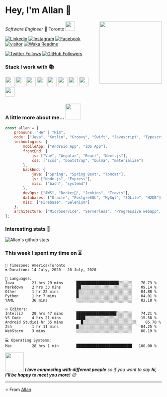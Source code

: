 # Hey, I'm Allan 👋 

<img align='right' src="https://media.giphy.com/media/M9gbBd9nbDrOTu1Mqx/giphy.gif" width="200">

_Software Engineer_ 🍁 Toronto 
<img src="https://media.giphy.com/media/WUlplcMpOCEmTGBtBW/giphy.gif" width="30"> 

[![Linkedin](https://img.shields.io/badge/-Allan_Im-blue?style=flat&logo=Linkedin&logoColor=white&link=https://www.linkedin.com/in/allanim/)](https://www.linkedin.com/in/allanim/)
[![Instagram](https://img.shields.io/badge/-@allan.im-red?style=flat&logo=instagram&logoColor=white&link=https://www.instagram.com/allan.im/)](https://www.instagram.com/allan.im/)
[![Facebook](https://img.shields.io/badge/-allan.syim-3b5998?style=flat&labelColor=3b5998&logo=facebook&logoColor=white&link=https://www.facebook.com/allan.syim/)](https://www.facebook.com/allan.syim/)
[![visitor](https://hits.seeyoufarm.com/api/count/incr/badge.svg?url=https%3A%2F%2Fgithub.com%2Fallanim)](https://hits.seeyoufarm.com)
[![Waka Readme](https://github.com/allanim/allanim/workflows/Waka%20Readme/badge.svg)](https://github.com/allanim/allanim/actions)

[![Twitter Follows](https://img.shields.io/twitter/follow/allanlogs?label=Follow)](https://twitter.com/allanlogs)
[![GitHub Followers](https://img.shields.io/github/followers/allanim?label=Follow&style=social)](https://github.com/allanim?tab=followers)


### Stack I work with 📚
<code><img height="30" src="https://www.vectorlogo.zone/logos/java/java-icon.svg"></code>
<code><img height="30" src="https://www.vectorlogo.zone/logos/javascript/javascript-icon.svg"></code>
<code><img height="30" src="https://www.vectorlogo.zone/logos/typescriptlang/typescriptlang-icon.svg"></code>
<code><img height="30" src="https://www.vectorlogo.zone/logos/kotlinlang/kotlinlang-icon.svg"></code>
<code><img height="30" src="https://www.vectorlogo.zone/logos/groovy-lang/groovy-lang-icon.svg"></code>
<code><img height="30" src="https://www.vectorlogo.zone/logos/swift/swift-icon.svg"></code>
<code><img height="30" src="https://www.vectorlogo.zone/logos/golang/golang-icon.svg"></code>
<code><img height="30" src="https://www.vectorlogo.zone/logos/sass-lang/sass-lang-icon.svg"></code>
<code><img height="30" src="https://www.vectorlogo.zone/logos/w3_html5/w3_html5-icon.svg"></code>

### A little more about me... <img src="https://media.giphy.com/media/VgCDAzcKvsR6OM0uWg/giphy.gif" width="50">

```javascript
const allan = {
    pronouns: "He" | "Him",
    code: ["Java", "Kotlin", "Groovy", "Swift", "Javascript", "Typescript", "Go"],
    technologies: {
        mobileApp: ["Android App", "iOS App"],
        frontEnd: {
            js: ["Vue", "Angular", "React", "Next.js"],
            css: ["scss", "bootstrap", "bulma", "materialize"]
        },
        backEnd: {
            java: ["Spring", "Spring Boot", "Tomcat"],
            js: ["Node.js", "Express"],
            misc: ["bash", "systemd"]
        },
        devOps: ["AWS", "Docker🐳", "Jenkins", "Travis"],
        databases: ["Oracle", "PostgreSQL", "MySql", "SQLite", "H2DB"],
        misc: ["Firebase", "Selenium"]
    },
    architecture: ["Microservice", "Serverless", "Progressive webapp", "Single page applications"]
};
```

### Interesting stats 🔣

![Allan's github stats](https://github-readme-stats.vercel.app/api?username=allanim&show_icons=true&theme=dracula)


### This week I spent my time on ⏳
<!--START_SECTION:waka-->
```text
📌 Timezone: America/Toronto
🔛 Duration: 14 July, 2020 - 20 July, 2020

💬 Languages: 
Java        21 hrs 29 mins      ███████████████████░░░░░░    76.73 % 
Markdown    2 hrs 33 mins       ██░░░░░░░░░░░░░░░░░░░░░░░    09.14 % 
Other       1 hr 22 mins        █░░░░░░░░░░░░░░░░░░░░░░░░    04.88 % 
Python      1 hr 7 mins         █░░░░░░░░░░░░░░░░░░░░░░░░    04.01 % 
YAML        36 mins             ░░░░░░░░░░░░░░░░░░░░░░░░░    02.18 %

🔥 Editors: 
IntelliJ    20 hrs 47 mins      ██████████████████░░░░░░░    74.21 % 
VS Code     4 hrs 21 mins       ████░░░░░░░░░░░░░░░░░░░░░    15.58 % 
Android Studio1 hr 35 mins        █░░░░░░░░░░░░░░░░░░░░░░░░    05.70 % 
Zsh         1 hr 11 mins        █░░░░░░░░░░░░░░░░░░░░░░░░    04.25 % 
WebStorm    3 mins              ░░░░░░░░░░░░░░░░░░░░░░░░░    00.19 %

💻 Operating Systems: 
Mac         28 hrs 1 min        █████████████████████████   100.00 %
```
<!--END_SECTION:waka-->

<img src="https://media.giphy.com/media/LnQjpWaON8nhr21vNW/giphy.gif" width="60"> <em><b>I love connecting with different people</b> so if you want to say <b>hi, I'll be happy to meet you more!</b> 😊</em>

---

⭐️ From [Allan](https://allanim.com)
